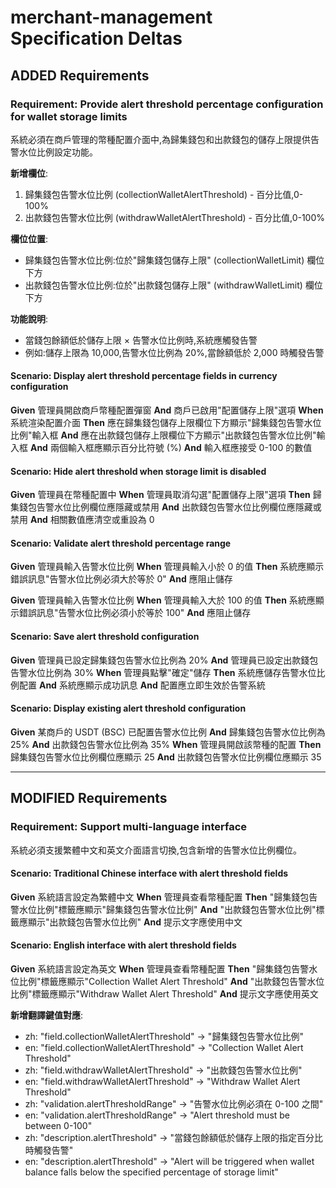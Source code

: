 # merchant-management Specification Deltas

## ADDED Requirements

### Requirement: Provide alert threshold percentage configuration for wallet storage limits
系統必須在商戶管理的幣種配置介面中,為歸集錢包和出款錢包的儲存上限提供告警水位比例設定功能。

**新增欄位**:
1. 歸集錢包告警水位比例 (collectionWalletAlertThreshold) - 百分比值,0-100%
2. 出款錢包告警水位比例 (withdrawWalletAlertThreshold) - 百分比值,0-100%

**欄位位置**:
- 歸集錢包告警水位比例:位於"歸集錢包儲存上限" (collectionWalletLimit) 欄位下方
- 出款錢包告警水位比例:位於"出款錢包儲存上限" (withdrawWalletLimit) 欄位下方

**功能說明**:
- 當錢包餘額低於儲存上限 × 告警水位比例時,系統應觸發告警
- 例如:儲存上限為 10,000,告警水位比例為 20%,當餘額低於 2,000 時觸發告警

#### Scenario: Display alert threshold percentage fields in currency configuration
**Given** 管理員開啟商戶幣種配置彈窗
**And** 商戶已啟用"配置儲存上限"選項
**When** 系統渲染配置介面
**Then** 應在歸集錢包儲存上限欄位下方顯示"歸集錢包告警水位比例"輸入框
**And** 應在出款錢包儲存上限欄位下方顯示"出款錢包告警水位比例"輸入框
**And** 兩個輸入框應顯示百分比符號 (%)
**And** 輸入框應接受 0-100 的數值

#### Scenario: Hide alert threshold when storage limit is disabled
**Given** 管理員在幣種配置中
**When** 管理員取消勾選"配置儲存上限"選項
**Then** 歸集錢包告警水位比例欄位應隱藏或禁用
**And** 出款錢包告警水位比例欄位應隱藏或禁用
**And** 相關數值應清空或重設為 0

#### Scenario: Validate alert threshold percentage range
**Given** 管理員輸入告警水位比例
**When** 管理員輸入小於 0 的值
**Then** 系統應顯示錯誤訊息"告警水位比例必須大於等於 0"
**And** 應阻止儲存

**Given** 管理員輸入告警水位比例
**When** 管理員輸入大於 100 的值
**Then** 系統應顯示錯誤訊息"告警水位比例必須小於等於 100"
**And** 應阻止儲存

#### Scenario: Save alert threshold configuration
**Given** 管理員已設定歸集錢包告警水位比例為 20%
**And** 管理員已設定出款錢包告警水位比例為 30%
**When** 管理員點擊"確定"儲存
**Then** 系統應儲存告警水位比例配置
**And** 系統應顯示成功訊息
**And** 配置應立即生效於告警系統

#### Scenario: Display existing alert threshold configuration
**Given** 某商戶的 USDT (BSC) 已配置告警水位比例
**And** 歸集錢包告警水位比例為 25%
**And** 出款錢包告警水位比例為 35%
**When** 管理員開啟該幣種的配置
**Then** 歸集錢包告警水位比例欄位應顯示 25
**And** 出款錢包告警水位比例欄位應顯示 35

---

## MODIFIED Requirements

### Requirement: Support multi-language interface
系統必須支援繁體中文和英文介面語言切換,包含新增的告警水位比例欄位。

#### Scenario: Traditional Chinese interface with alert threshold fields
**Given** 系統語言設定為繁體中文
**When** 管理員查看幣種配置
**Then** "歸集錢包告警水位比例"標籤應顯示"歸集錢包告警水位比例"
**And** "出款錢包告警水位比例"標籤應顯示"出款錢包告警水位比例"
**And** 提示文字應使用中文

#### Scenario: English interface with alert threshold fields
**Given** 系統語言設定為英文
**When** 管理員查看幣種配置
**Then** "歸集錢包告警水位比例"標籤應顯示"Collection Wallet Alert Threshold"
**And** "出款錢包告警水位比例"標籤應顯示"Withdraw Wallet Alert Threshold"
**And** 提示文字應使用英文

**新增翻譯鍵值對應**:
- zh: "field.collectionWalletAlertThreshold" → "歸集錢包告警水位比例"
- en: "field.collectionWalletAlertThreshold" → "Collection Wallet Alert Threshold"
- zh: "field.withdrawWalletAlertThreshold" → "出款錢包告警水位比例"
- en: "field.withdrawWalletAlertThreshold" → "Withdraw Wallet Alert Threshold"
- zh: "validation.alertThresholdRange" → "告警水位比例必須在 0-100 之間"
- en: "validation.alertThresholdRange" → "Alert threshold must be between 0-100"
- zh: "description.alertThreshold" → "當錢包餘額低於儲存上限的指定百分比時觸發告警"
- en: "description.alertThreshold" → "Alert will be triggered when wallet balance falls below the specified percentage of storage limit"

